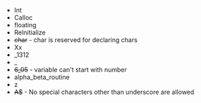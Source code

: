  - Int
 - Calloc
 - floating
 - ReInitialize
 - ~~char~~ - char is reserved for declaring chars
 - Xx
 - _1312
 - _
 - ~~6_05~~ - variable can't start with number
 - alpha_beta_routine
 - z
 - ~~A$~~ - No special characters other than underscore are allowed
